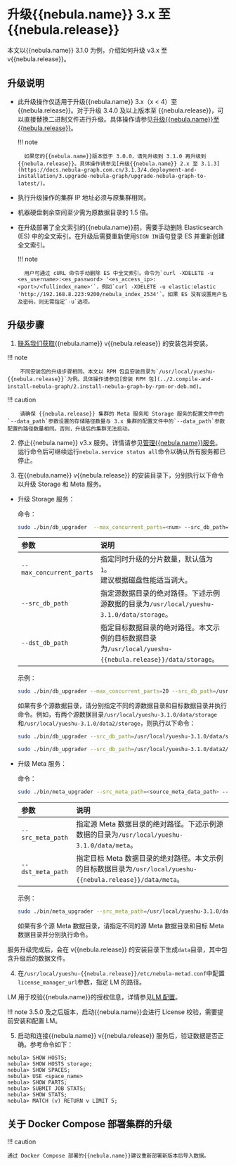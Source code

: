 # 升级{{nebula.name}}  3.x 至 {{nebula.release}}  

本文以{{nebula.name}} 3.1.0 为例，介绍如何升级 v3.x 至 v{{nebula.release}}。

## 升级说明

- 此升级操作仅适用于升级{{nebula.name}} 3.x（x < 4）至 {{nebula.release}}。对于升级 3.4.0 及以上版本至 {{nebula.release}}，可以直接替换二进制文件进行升级。具体操作请参见[升级{{nebula.name}}至 {{nebula.release}}](https://docs.nebula-graph.com.cn/3.5.0/4.deployment-and-installation/3.upgrade-nebula-graph/upgrade-nebula-comm/)。<!--因为企业版 {{nebula.name}} 3.4 中一个分片对应一个 RocksDB 实例不同于 3.4 之前的一个图空间对应一个 RocksDB 实例。因此企业版3.4.0和之前版本数据格式不兼容--> 
  
  !!! note

        如果您的{{nebula.name}}版本低于 3.0.0，请先升级到 3.1.0 再升级到 {{nebula.release}}。具体操作请参见[升级{{nebula.name}} 2.x 至 3.1.3](https://docs.nebula-graph.com.cn/3.1.3/4.deployment-and-installation/3.upgrade-nebula-graph/upgrade-nebula-graph-to-latest/)。

- 执行升级操作的集群 IP 地址必须与原集群相同。
  
- 机器硬盘剩余空间至少需为原数据目录的 1.5 倍。
  
- 在升级部署了全文索引的{{nebula.name}}前，需要手动删除 Elasticsearch (ES) 中的全文索引。在升级后需要重新使用`SIGN IN`语句登录 ES 并重新创建全文索引。

  !!! note

        用户可通过 cURL 命令手动删除 ES 中全文索引。命令为`curl -XDELETE -u <es_username>:<es_password> '<es_access_ip>:<port>/<fullindex_name>'`，例如`curl -XDELETE -u elastic:elastic 'http://192.168.8.223:9200/nebula_index_2534'`。如果 ES 没有设置用户名及密码，则无需指定`-u`选项。 

## 升级步骤

1. [联系我们获取](https://yueshu.com.cn/contact){{nebula.name}} v{{nebula.release}} 的安装包并安装。

  !!! note

        不同安装包的升级步骤相同。本文以 RPM 包且安装目录为`/usr/local/yueshu-{{nebula.release}}`为例。具体操作请参见[安装 RPM 包](../2.compile-and-install-nebula-graph/2.install-nebula-graph-by-rpm-or-deb.md)。 
   
  !!! caution

        请确保 {{nebula.release}} 集群的 Meta 服务和 Storage 服务的配置文件中的`--data_path`参数设置的存储路径数量与 3.x 集群的配置文件中的`--data_path`参数配置的路径数量相同。否则，升级后的集群无法启动。

2. 停止{{nebula.name}} v3.x 服务。详情请参见[管理{{nebula.name}}服务](../../2.quick-start/3.quick-start-on-premise/5.start-stop-service.md)。
  运行命令后可继续运行`nebula.service status all`命令以确认所有服务都已停止。
   
3. 在{{nebula.name}} v{{nebula.release}} 的安装目录下，分别执行以下命令以升级 Storage 和 Meta 服务。<!-- 不需要事先创建`data`目录 -->

  - 升级 Storage 服务：

    命令：

    ```bash
    sudo ./bin/db_upgrader  --max_concurrent_parts=<num> --src_db_path=<source_storage_data_path> --dst_db_path=<destination_storage_data_path>
    ```

    | 参数            | 说明                         |
    | :-------------- | :--------------------------- |
    | `--max_concurrent_parts` | 指定同时升级的分片数量，默认值为 `1`。<br/>建议根据磁盘性能适当调大。 |
    | `--src_db_path` | 指定源数据目录的绝对路径。下述示例源数据的目录为`/usr/local/yueshu-3.1.0/data/storage`。  |
    | `--dst_db_path` | 指定目标数据目录的绝对路径。本文示例的目标数据目录为`/usr/local/yueshu-{{nebula.release}}/data/storage`。|

    示例：

    ```bash
    sudo ./bin/db_upgrader --max_concurrent_parts=20 --src_db_path=/usr/local/yueshu-3.1.0/data/storage --dst_db_path=/usr/local/yueshu-{{nebula.release}}/data/storage
    ```

    如果有多个源数据目录，请分别指定不同的源数据目录和目标数据目录并执行命令。例如，有两个源数据目录`/usr/local/yueshu-3.1.0/data/storage`和`/usr/local/yueshu-3.1.0/data2/storage`，则执行以下命令：

    ```bash
    sudo ./bin/db_upgrader --src_db_path=/usr/local/yueshu-3.1.0/data/storage --dst_db_path=/usr/local/yueshu-{{nebula.release}}/data/storage

    sudo ./bin/db_upgrader --src_db_path=/usr/local/yueshu-3.1.0/data2/storage --dst_db_path=/usr/local/yueshu-{{nebula.release}}/data2/storage
    ```

  - 升级 Meta 服务：

    命令：

    ```bash
    sudo ./bin/meta_upgrader --src_meta_path=<source_meta_data_path> --dst_meta_path=<destination_meta_data_path>
    ```

    | 参数            | 说明                         |
    | :-------------- | :--------------------------- |
    | `--src_meta_path` | 指定源 Meta 数据目录的绝对路径。下述示例源数据的目录为`/usr/local/yueshu-3.1.0/data/meta`。  |
    | `--dst_meta_path` | 指定目标 Meta 数据目录的绝对路径。本文示例的目标数据目录为`/usr/local/yueshu-{{nebula.release}}/data/meta`。|

    示例：

    ```bash
    sudo ./bin/meta_upgrader --src_meta_path=/usr/local/yueshu-3.1.0/data/meta --dst_meta_path=/usr/local/yueshu-{{nebula.release}}/data/meta
    ```

    如果有多个源 Meta 数据目录，请指定不同的源 Meta 数据目录和目标 Meta 数据目录并分别执行命令。

  服务升级完成后，会在 v{{nebula.release}} 的安装目录下生成`data`目录，其中包含升级后的数据文件。

4. 在`/usr/local/yueshu-{{nebula.release}}/etc/nebula-metad.conf`中配置`license_manager_url`参数，指定 LM 的路径。

  LM 用于校验{{nebula.name}}的授权信息，详情参见[LM 配置](../../9.about-license/2.license-management-suite/3.license-manager.md)。

  !!! note
        3.5.0 及之后版本，启动{{nebula.name}}会进行 License 校验，需要提前安装和配置 LM。

5. 启动和连接{{nebula.name}} v{{nebula.release}} 服务后，验证数据是否正确。参考命令如下：

  ```
  nebula> SHOW HOSTS;
  nebula> SHOW HOSTS storage;
  nebula> SHOW SPACES;
  nebula> USE <space_name>
  nebula> SHOW PARTS;
  nebula> SUBMIT JOB STATS;
  nebula> SHOW STATS;
  nebula> MATCH (v) RETURN v LIMIT 5;
  ```

## 关于 Docker Compose 部署集群的升级

!!! caution
    
    通过 Docker Compose 部署的{{nebula.name}}建议重新部署新版本后导入数据。




  
